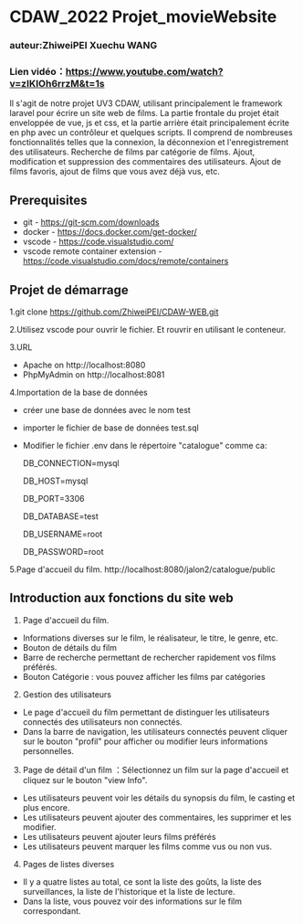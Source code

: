 # CDAW_2022 Projet_movieWebsite 
   ### auteur:ZhiweiPEI Xuechu WANG
   ### Lien vidéo：https://www.youtube.com/watch?v=zIKIOh6rrzM&t=1s
   
   Il s'agit de notre projet UV3 CDAW, utilisant principalement le framework laravel pour écrire un site web de films. La partie frontale du projet était enveloppée de vue, js et css, et la partie arrière était principalement écrite en php avec un contrôleur et quelques scripts. Il comprend de nombreuses fonctionnalités telles que la connexion, la déconnexion et l'enregistrement des utilisateurs. Recherche de films par catégorie de films. Ajout, modification et suppression des commentaires des utilisateurs. Ajout de films favoris, ajout de films que vous avez déjà vus, etc.
## Prerequisites

- git - https://git-scm.com/downloads
- docker - https://docs.docker.com/get-docker/
- vscode - https://code.visualstudio.com/
- vscode remote container extension - https://code.visualstudio.com/docs/remote/containers
## Projet de démarrage
1.git clone https://github.com/ZhiweiPEI/CDAW-WEB.git

2.Utilisez vscode pour ouvrir le fichier. Et rouvrir en utilisant le conteneur.

3.URL
- Apache on http://localhost:8080
- PhpMyAdmin on http://localhost:8081

4.Importation de la base de données
- créer une base de données avec le nom test
- importer le fichier de base de données test.sql
- Modifier le fichier .env dans le répertoire "catalogue" comme ca:

   DB_CONNECTION=mysql
   
   DB_HOST=mysql
   
   DB_PORT=3306
   
   DB_DATABASE=test
   
   DB_USERNAME=root
   
   DB_PASSWORD=root

5.Page d'accueil du film.
   http://localhost:8080/jalon2/catalogue/public

## Introduction aux fonctions du site web
1. Page d'accueil du film.
- Informations diverses sur le film, le réalisateur, le titre, le genre, etc.
- Bouton de détails du film
- Barre de recherche permettant de rechercher rapidement vos films préférés.
- Bouton Catégorie : vous pouvez afficher les films par catégories
2. Gestion des utilisateurs
- Le page d'accueil du film permettant de distinguer les utilisateurs connectés des utilisateurs non connectés.
- Dans la barre de navigation, les utilisateurs connectés peuvent cliquer sur le bouton "profil" pour afficher ou modifier leurs informations personnelles.
3. Page de détail d'un film ：Sélectionnez un film sur la page d'accueil et cliquez sur le bouton "view Info".
- Les utilisateurs peuvent voir les détails du synopsis du film, le casting et plus encore.
- Les utilisateurs peuvent ajouter des commentaires, les supprimer et les modifier.
- Les utilisateurs peuvent ajouter leurs films préférés
- Les utilisateurs peuvent marquer les films comme vus ou non vus.

4. Pages de listes diverses
- Il y a quatre listes au total, ce sont la liste des goûts, la liste des surveillances, la liste de l'historique et la liste de lecture.
- Dans la liste, vous pouvez voir des informations sur le film correspondant.



